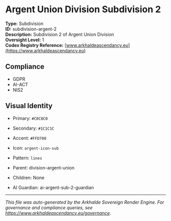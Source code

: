 # Argent Union Division Subdivision 2

**Type:** Subdivision  
**ID:** subdivision-argent-2  
**Description:** Subdivision 2 of Argent Union Division  
**Oversight Level:** 1  
**Codex Registry Reference:** [www.arkhaldeascendancy.eu](https://www.arkhaldeascendancy.eu)

## Compliance

- GDPR
- AI-ACT
- NIS2

## Visual Identity

- Primary: `#C0C0C0`
- Secondary: `#1C1C1C`
- Accent: `#FFD700`
- Icon: `argent-icon-sub`
- Pattern: `lines`


- Parent: division-argent-union
- Children: None
- AI Guardian: ai-argent-sub-2-guardian

---

*This file was auto-generated by the Arkhalde Sovereign Render Engine. For governance and compliance queries, see https://www.arkhaldeascendancy.eu/governance.*